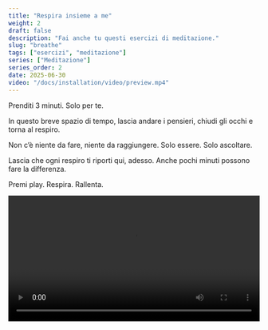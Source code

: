 ```yaml
---
title: "Respira insieme a me"
weight: 2
draft: false
description: "Fai anche tu questi esercizi di meditazione."
slug: "breathe"
tags: ["esercizi", "meditazione"]
series: ["Meditazione"]
series_order: 2
date: 2025-06-30
video: "/docs/installation/video/preview.mp4"
---
```


Prenditi 3 minuti. Solo per te.

In questo breve spazio di tempo, lascia andare i pensieri, chiudi gli occhi e torna al respiro.

Non c’è niente da fare, niente da raggiungere. Solo essere. Solo ascoltare.

Lascia che ogni respiro ti riporti qui, adesso.
Anche pochi minuti possono fare la differenza.

Premi play. Respira. Rallenta.

<video controls width="100%">
   <source src="/docs/installation/video/preview.mp4" type="video/mp4">
   Your browser does not support the video tag.
</video>
